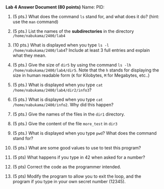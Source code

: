 **Lab 4 Answer Document (80 points)**
Name:
PID:
1. (5 pts.) What does the command `ls` stand for, and what does it do? (hint: use the `man` command) 
   
   
2. (5 pts.) List the names of the **subdirectories** in the directory `/home/nabukama/2400/lab4`
   
   
3. (10 pts.) What is displayed when you type `ls -l /home/nabukama/2400/lab4`? Include at least 3 full entries and explain what they mean.
   
   
4. (5 pts.) Give the size of `dir5` by using the command `ls -lh /home/nabukama/2400/lab4/dir5`. Note that the `h` stands for displaying the size in human readable form (`K` for Kilobytes, `M` for Megabytes, etc..)
   
   
5. (5 pts.) What is displayed when you type `cat /home/nabukama/2400/lab4/dir2/info3`?
   
   
6. (5 pts.) What is displayed when you type `cat /home/nabukama/2400/info2`. Why did this happen?
   
   
7. (5 pts.) Give the names of the files in the `dir1` directory.
   
   
8. (5 pts.) Give the content of the file `more_test` in `dir3`
   
   
9. (5 pts.) What is displayed when you type `pwd`? What does the command stand for?
   
   
10. (5 pts.) What are some good values to use to test this program?


11. (5 pts) What happens if you type in 42 when asked for a number?


12. (5 pts) Correct the code as the programmer intended.


13. (5 pts) Modify the program to allow you to exit the loop, and the program if you type in your own secret number (12345).
